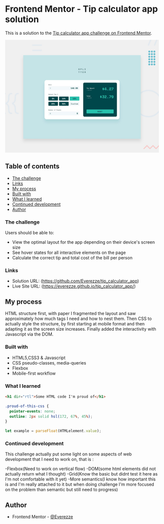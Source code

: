 # Frontend Mentor - Tip calculator app solution

This is a solution to the [Tip calculator app challenge on Frontend Mentor](https://www.frontendmentor.io/challenges/tip-calculator-app-ugJNGbJUX).

![Design preview for the Order summary card coding challenge](./design/desktop-preview.jpg)

## Table of contents

  - [The challenge](#the-challenge)
  - [Links](#links)
  - [My process](#my-process)
  - [Built with](#built-with)
  - [What I learned](#what-i-learned)
  - [Continued development](#continued-development)
  - [Author](#author)

### The challenge

Users should be able to:

- View the optimal layout for the app depending on their device's screen size
- See hover states for all interactive elements on the page
- Calculate the correct tip and total cost of the bill per person

### Links

- Solution URL: (https://github.com/Everezze/tip_calculator_app)
- Live Site URL: (https://everezze.github.io/tip_calculator_app/)

## My process

HTML structure first, with paper I fragmented the layout and saw approximately how much tags I need and how to nest them.
Then CSS to actually style the structure, by first starting at mobile format and then adapting it as the screen size increases.
Finally added the interactivity with Javascript via the DOM.

### Built with

- HTML5,CSS3 & Javascript
- CSS pseudo-classes, media-queries
- Flexbox
- Mobile-first workflow
### What I learned

```html
<h1 dir="rtl">Some HTML code I'm proud of</h1>
```
```css
.proud-of-this-css {
  pointer-events: none;
  outline: 2px solid hsl(172, 67%, 45%);
}
```
```js
let example = parseFloat(HTMLelement.value);
```

### Continued development

This challenge actually put some light on some aspects of web development that I need to work on, that is : 

-Flexbox(Need to work on vertical flow)
-DOM(some html elements did not actually return what I thought)
-Grid(Know the basic but didnt test it here as I'm not comfortable with it yet)
-More semantics(I know how important this is and I'm really attached to it but when doing challenge I'm more focused on the problem than semantic
but still need to progress)

## Author

- Frontend Mentor - [@Everezze](https://www.frontendmentor.io/profile/Everezze)
